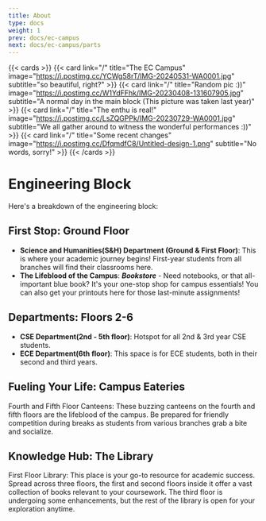 ```yaml
---
title: About
type: docs
weight: 1
prev: docs/ec-campus
next: docs/ec-campus/parts
---
```


{{< cards >}}
  {{< card link="/" title="The EC Campus" image="https://i.postimg.cc/YCWg58rT/IMG-20240531-WA0001.jpg" subtitle="so beautiful, right?" >}}
  {{< card link="/" title="Random pic :))" image="https://i.postimg.cc/W1YdFFhk/IMG-20230408-131607905.jpg" subtitle="A normal day in the main block (This picture was taken last year)" >}}
  {{< card link="/" title="The enthu is real!" image="https://i.postimg.cc/LsZQGPPk/IMG-20230729-WA0001.jpg" subtitle="We all gather around to witness the wonderful performances :))" >}}
  {{< card link="/" title="Some recent changes" image="https://i.postimg.cc/DfqmdfC8/Untitled-design-1.png" subtitle="No words, sorry!" >}}
{{< /cards >}}

# Engineering Block

Here's a breakdown of the engineering block:

## First Stop: Ground Floor

* **Science and Humanities(S&H) Department (Ground & First Floor)**: This is where your academic journey begins! First-year students from all branches will find their classrooms here.
* **The Lifeblood of the Campus**: ***Bookstore*** - Need notebooks, or that all-important blue book?  It's your one-stop shop for campus essentials! You can also get your printouts here for those last-minute assignments!

## Departments: Floors 2-6

* **CSE Department(2nd - 5th floor)**: Hotspot for all 2nd & 3rd year CSE students.
* **ECE Department(6th floor)**: This space is for ECE students, both in their second and third years.

## Fueling Your Life: Campus Eateries

Fourth and Fifth Floor Canteens: These buzzing canteens on the fourth and fifth floors are the lifeblood of the campus. Be prepared for friendly competition during breaks as students from various branches grab a bite and socialize.

## Knowledge Hub: The Library

First Floor Library: This place is your go-to resource for academic success. Spread across three floors, the first and second floors inside it offer a vast collection of books relevant to your coursework. The third floor is undergoing some enhancements, but the rest of the library is open for your exploration anytime.
